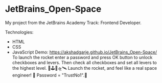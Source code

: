 # JetBrains_Open-Space
My project from the JetBrains Academy Track: Frontend Developer.

Technologies:
- HTML
- CSS
- JavaScript
Demo: https://akshadgarje.github.io/JetBrains_Open-Space/
To launch the rocket enter a password and press OK button to unlock checkboxes and levers. Then check all checkboxes and set all levers to the highest level. 🌌🕹🚀🛸🛰 Launch the rocket, and feel like a real space engineer!
🚀 Password = "TrustNo1".🚀
